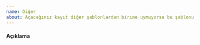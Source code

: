 ```yaml
---
name: Diğer
about: Açacağınız kayıt diğer şablonlardan birine uymuyorsa bu şablonu kullanın
---
```


#### Açıklama

<!--
Kayıt ile ilgili açıklama yapın
-->